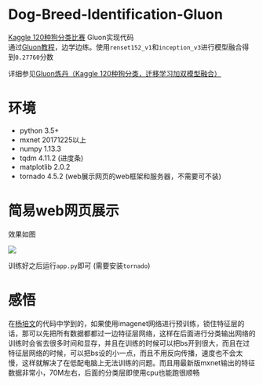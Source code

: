 # Dog-Breed-Identification-Gluon
[Kaggle 120种狗分类比赛](https://www.kaggle.com/c/dog-breed-identification) Gluon实现代码  
通过[Gluon教程](http://zh.gluon.ai/chapter_computer-vision/kaggle-gluon-dog.html)，边学边练。使用`renset152_v1`和`inception_v3`进行模型融合得到`0.27760`分数

详细参见[Gluon炼丹（Kaggle 120种狗分类，迁移学习加双模型融合）](https://fiercex.github.io/post/gluon_kaggle/)

# 环境
- python 3.5+
- mxnet 20171225以上
- numpy 1.13.3
- tqdm 4.11.2 (进度条)
- matplotlib 2.0.2
- tornado 4.5.2 (web展示网页的web框架和服务器，不需要可不装)
# 简易web网页展示
效果如图  

![](./static/image/img.jpg)  

训练好之后运行`app.py`即可 (需要安装`tornado`)
# 感悟
在[杨培文](https://github.com/ypwhs/DogBreed_gluon)的代码中学到的，如果使用imagenet网络进行预训练，锁住特征层的话，那可以先把所有数据都都过一边特征层网络，这样在后面进行分类输出网络的训练时会省去很多时间和显存，并且在训练的时候可以把bs开到很大，而且在过特征层网络的时候，可以把bs设的小一点，而且不用反向传播，速度也不会太慢，这样就解决了在低配电脑上无法训练的问题。而且用最新版mxnet输出的特征数据非常小，70M左右，后面的分类层即使用cpu也能跑很顺畅
